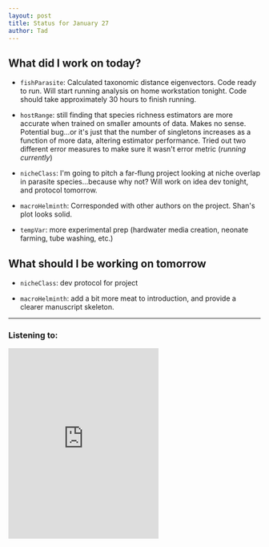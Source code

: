 ```yaml
---
layout: post
title: Status for January 27
author: Tad
---
```


## What did I work on today?

* `fishParasite`: Calculated taxonomic distance eigenvectors. Code ready to run. Will start running analysis on home workstation tonight. Code should take approximately 30 hours to finish running.

* `hostRange`: still finding that species richness estimators are more accurate when trained on smaller amounts of data. Makes no sense. Potential bug...or it's just that the number of singletons increases as a function of more data, altering estimator performance. Tried out two different error measures to make sure it wasn't error metric (_running currently_)

* `nicheClass`: I'm going to pitch a far-flung project looking at niche overlap in parasite species...because why not? Will work on idea dev tonight, and protocol tomorrow.

* `macroHelminth`: Corresponded with other authors on the project. Shan's plot looks solid.

* `tempVar`: more experimental prep (hardwater media creation, neonate farming, tube washing, etc.)



## What should I be working on tomorrow

* `nicheClass`: dev protocol for project

* `macroHelminth`: add a bit more meat to introduction, and provide a clearer manuscript skeleton.





---

### Listening to:
<iframe src="https://embed.spotify.com/?uri=spotify:track:2hanzn1vHVREYNFzHYhOwX" width="300" height="380" frameborder="0" allowtransparency="true"></iframe>
 <i class='fa fa-code' style='color:pink'></i>
